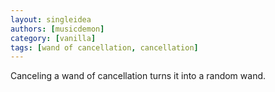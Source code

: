 ```yaml
---
layout: singleidea
authors: [musicdemon]
category: [vanilla]
tags: [wand of cancellation, cancellation]
---
```

Canceling a wand of cancellation turns it into a random wand.
